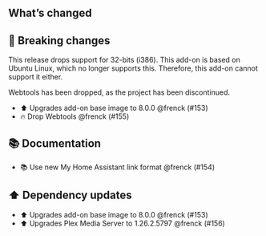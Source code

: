 ## What’s changed

## 🚨 Breaking changes

This release drops support for 32-bits (i386). This add-on is based on Ubuntu Linux, which no longer supports this.
Therefore, this add-on cannot support it either.

Webtools has been dropped, as the project has been discontinued.

- ⬆️ Upgrades add-on base image to 8.0.0 @frenck (#153)
- 🔥 Drop Webtools @frenck (#155)

## 📚 Documentation

- 📚 Use new My Home Assistant link format @frenck (#154)

## ⬆️ Dependency updates

- ⬆️ Upgrades add-on base image to 8.0.0 @frenck (#153)
- ⬆️ Upgrades Plex Media Server to 1.26.2.5797 @frenck (#156)
